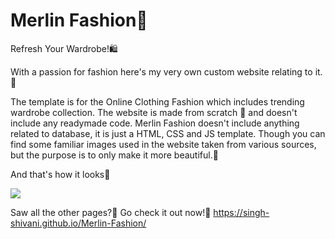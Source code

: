 # Merlin Fashion🛒
Refresh Your Wardrobe!🛍️
 
With a passion for fashion here's my very own custom website relating to it.💃


The template is for the Online Clothing Fashion which includes trending wardrobe collection. The website is made from scratch 🥳 and doesn't include any readymade code.
Merlin Fashion doesn't include anything related to database, it is just a HTML, CSS and JS template. Though you can find some familiar images used in the website taken from various sources, but the purpose is to only make it more beautiful.🖤

And that's how it looks🤩

 <img src="https://user-images.githubusercontent.com/47295558/76738138-11372680-6790-11ea-82c6-c27a9c2b7b68.gif"> 



Saw all the other pages?🧐 Go check it out now!🥳 
https://singh-shivani.github.io/Merlin-Fashion/
